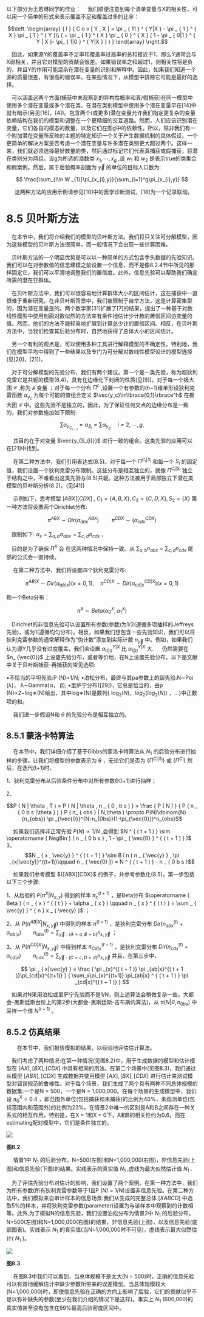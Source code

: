 以下部分为王若琳同学的作业：
​      &emsp;我们顺便注意到每个清单变量与X的相关性，可以用一个简单的形式来表示覆盖不足和覆盖过多的比率：

$$\left. \begin{array}  { l  }  { C o v [ Y , X ] = \pi _ { 11 } ^ { Y|X } - \pi _ { 1 } ^ { X } \pi _ { 1 } ^ { Y }\\ { = \pi _ { 1 } ^ { X } \pi _ { 0 } ^ { X } ( 1 - \pi _ { 0|1 } ^ { Y | X }- \pi_  { 1|0 } ^ { Y|X } } ) } \end{array} \right.$$ 

​        &emsp;因此，如果源Y的覆盖率不足率和覆盖率过高率的总和接近于1，那么Y通常会与X弱相关，并且它对模型的贡献会很差。如果错误率之和超过1，则相关性将是负的，并且Y的作用可能混杂在潜在变量的识别和解释中。因此，如果我们知道一个源的质量很差，有很高的错误率，在某些情况下，从模型中排除它可能是最好的选择。

​        &emsp;可以涵盖这两个方面(捕获中未观察到的异构性概率和真/假捕获)在同一模型中使用多个潜在变量或多个潜在类。在潜在类别模型中使用多个潜在变量早在[14]中就有暗示(另见[16]，[4])。包含两个(或更多)潜在变量允许我们指定更复杂的变量依赖结构在我们的模型和调整在一个更精细的交互道路。然而，人们应该识别潜在变量，它们各自的模态的数量，以及它们在图g中的依赖性。所以，除非我们有一个附加潜在变量所反映的主题的特定知识一个关于产生数据机制的具体假设，一个更简单的解决方案是否考虑一个潜在变量与许多潜在类别更大超过两个。这样一来，我们就必须选择最好数量的类，然后通过标记它们代表真捕获或假捕获，将潜在类别分为两组。设g为所选的潜数类 $x_1,\cdots,x_g$ ,设 $w_1$ 和 $w_2$ 是表示true的类集合和假案例。然后，属于后验概率剖面为 $\vec{y}$ 的单位的目标人口数为:

$$ \frac{\sum_{i\in W _{1}}\pi_{x_{i},y}}{\sum_{i=1}^g\pi_{x_{i},y}} $$ 

​       &emsp; 这两种方法的应用示例请参见[10]中的医学诊断测试，[18]为一个记录联动。

# 8.5 贝叶斯方法

​        &emsp;在本节中，我们将介绍我们的模型的贝叶斯方法。我们将只关注可分解模型，因为这些模型的贝叶斯方法很简单，而一般情况下会出现一些计算困难。

​        &emsp;贝叶斯方法的一个明显优势是可以以一种简单的方式包含手头数据的先验知识。我们可以在对参数值的信念建模之前设置一个信息，而不是像8.2.4节中所见的那样固定它，我们可以平滑地调整我们的置信度。此外，信息先验可以帮助我们确定所需的潜在亚群体。

​        &emsp;在贝叶斯方法中，我们可以很容易地计算群体大小的区间估计，这在捕获中一直很难于重新研究。在非贝叶斯背景中，我们被限制于自举方法，这是计算密集型的，因为潜在变量是的。两个数学家[31]扩展了[7]的结果，提出了一种基于对数线性模型中使用剖面对数似然的方法来有条件地估计少计数的置信区间协变量的值。然而，他们的方法不能轻易地扩展到计算总少计的置信区间。相反，在贝叶斯方法中，当我们检查其后验分布时，自然地获得了总体大小的区间估计。

​        &emsp;另一个有利的观点是，可以使用多种工具进行解释模型的不确定性。特别地，我们在模型平均中得到了一些结果以及专门为可分解对数线性模型设计的模型选择(见[20]，[21])。

​         &emsp;对于可分解模型的先验分布，我们有两个建议。第一个是一类先验，称为超狄利克雷它是共轭的模型(8.4)，具有在边缘化下封闭的性质(见[9])。对于每一个极大团 $\mathcal C$ ,称为 $\mathcal h$ 变量 ；对于每一个分布 $Π^c$ ,设置一个有参数的(h−1)维单形设狄利克雷函数 $\alpha_{y_c}$ 为每个可能的值组合定义 $\vec{y_c}\in\lbrace{0,1}\rbrace^h$ 在极大团 $\mathcal C$ 中。这些先验不是独立的，因此，为了保证任何交点的边缘分布是一致的，我们对参数施加如下限制:
 
 $$ \sum\alpha_{y_{C_{i-1}}}=\alpha_{S_{{i}}}=\sum\alpha_{y_{c_ {i}}}\quad i = 2 ,\cdots,g, $$
 
​         &emsp;其目的在于对变量 $\vec{y_{S_{i}}}$ 进行一致的组合。这类先验的应用可以在[21]中找到。   

​        &emsp;在第二种方法中，我们引用表达式(8.5)。对于每一个 $Π^{C_i|S_i}$ 和每一个 $S_i$ 的固定值，我们设置一个狄利克雷分布限制。这些分布是相互独立的，就像 $Π^{C_i|S_i}$ 独立于结构之中，不难看出这类先验与(8.5)共轭。这种方法被用于局部独立下潜在类模型的贝叶斯分析(8.2)。(见[41])

​        &emsp;示例如下，思考模型 ${[ABX][CDX]}$ , $C_1 = \{A,B,X\},C_2=\{C,D,X\},S_2=\{X\}$ 第一种方法将设置两个Dirichlet分布:

$$\pi ^ { A B X } \sim D i r ( \alpha _ { a b x } ^ { A B X } ) \quad  \quad \pi ^ { C D X } \sim  ( \alpha _ { c d x } ^ { C D X } )$$

 &emsp;限制如下: $\alpha _ { x } = \sum _ { a , b } \alpha _ { a b x } = \sum _ { c , d } \alpha _ { c d x }$ ，
 
 &emsp;目的是为了确保 $Π^X$ 会 在这两种情况中保持一致。从 $\sum _ { a , b } n _ { a b x } = \sum _ { c , d } n _ { c d x }$ 尾部的公式会一直持续。

​        &emsp;在第二种方法中，我们将设置四个狄利克雷分布:

$$\pi ^ { A B | X } \sim D i r ( \alpha _ { a b | x } ) ( x = 0 , 1 ) , \quad \pi ^ { C D | X } \sim Dir (\alpha_ { cd|x } ^ {C D | X }  ) ( x = 0 , 1 )$$

和一个Beta分布：

$$\pi ^ { X } \sim B e t a ( \alpha _ { 0 } ^ { X } , \alpha _ { 1 } ^ { X } )$$ 

​        &emsp;Dirichlet的非信息先验可以设置所有参数(参数)为1/2(遵循多项抽样的Jeffreys先验)，或为1(遵循均匀分布)。相反，如果我们想包含一些先验知识，我们可以将狄利克雷参数的通常解释作为“伪计数”添加到实际计数 $n_{\vec{y}}$ 中。例如，如果我们认为源Y几乎没有过度覆盖，我们会设置 $\alpha_{0|0}^{Y|X}$ 比 $\alpha _ {1|0}^{Y|X}$ 大.
​        &emsp;仍然需要在 $n_ {\vec{0}}$ 上设置先验分布，或者等价地，在N上设置先验分布。以下是文献中关于贝叶斯捕获-再捕获的常见选项:

•不恰当的平坦先验:P (N)∝1/N;
•泊松分布，最终与其pa参数上的超先验:N∼Poi (λ)， λ∼Gamma(α， β);
•里萨宁分布([29])，它总是恰当的，由p (N)∝2−log∗(N)给出，其中log∗(N)是数列{ $\log_2(N)，log_2(log_2(N))$ ，…}中正数项的和。

​        &emsp;我们进一步假设N和 $\theta$  的先验分布是相互独立的。

## 8.5.1 蒙洛卡特算法

​        &emsp;在本节中，我们详细介绍了基于Gibbs的蒙洛卡特算法从 $N_1$ 的后验分布进行抽样的步骤。让我们将模型的参数表示为 $\theta$ ，无论它们是否为 $\{Π^{C_i|S_i}\}$ 或 $\{Π^{C_i}\}$ 然后，在迭代(t+1)时，

1、狄利克雷分布从后验条件分布中对所有参数Θ(t+1)进行抽样；

2、

$$P ( N | \theta , T ) = P ( N | \theta , n _ { 0 , b s ) } = \frac { P ( N ) } { P ( n _ { 0  b s |\theta } ) } P ( n_ { obs } | N,\theta ) \propto  P(N)\dbinom{N}{n_{obs}} \pi _{\vec{0}}^{N-n_{0bs}}(1-\pi_{\vec{0}})^n_{obs}$$ 

​         &emsp;如果我们选择非正常先验 $P(N)\propto 1/N$ ,会得到 $N ^ { ( t + 1 ) } \sim \operatorname { NegBin } ( n _ { 0 b s } , 1 - \pi _ { \vec{0} } ^ { ( t + 1 ) } )$ 
3、
$$N _ { x , \vec{y} } ^ { ( t + 1 ) } \sim B i n ( n _ { \vec{y} } , \pi _{x|\vec{y}}^{(t+1)}\qquad n _ { \vec{0} }) = N ^ { ( t + 1 ) } - n _ { 0 b s }$$

 &emsp; 如果我们参考模型 $\{[ABX][CDX}$ 的例子，并参考参数化(8.5)，第一步包括以下三个步骤:

1、从后验的 $P ( \pi ^ { X } | N _ { x , y } )$ 得到的样本 $\pi _ { x } ^ { ( t + 1 ) }$ ，是Beta分布 $\operatorname { Beta } ( n _ { x } ^ { ( t ) } + \alpha _ { x } ) \qquad n _ { x } ^ { ( t ) } = \sum _ { \vec{y} } ^ { n } x _ { \vec{y} }$ ；

2、从 $P( \pi ^ { A B | X } | N _ { x , \vec{y} } )$ 中得到的样本 $\pi ^ { ( t + 1 ) }$ ，是狄利克雷分布 $Dir( n _ { a b x }^{(t)} + \alpha _ { a b| x } ) \qquad n_{abx} ^ { ( t ) } = \sum _ {\vec{y}:(A=a,B=b)}n_{x,\vec{y}}$ ；

3、从 $P ( \pi ^ { C D | X } | N _ { x , \vec{y} } )$ 中得到样本 $\pi _ { C d|x } ^ { ( t + 1 ) }$ ，是狄利克雷分布 $D i r ( n _ { c d x }^{(t)} + \alpha _ { c d |x } ) \qquad n _{cdx}^ { ( t ) } = \sum _ {\vec{y}:(C=c,D=d) } n _ { x ,\vec{y} }$ 并且，在第三步中，

$$
\pi _ { x|\vec{y} } = \frac { \pi _{x}^{( t + 1 )} \pi _{ab|x}^{( t + 1 )}\pi_{cd|x}^{(t+1)} } { \sum_x\pi_{x}^{(t+1)} \pi_{ab|x} ^ { ( t + 1 ) } \pi _{cd|x}^{( t + 1 )} }
$$

​         &emsp;如果对N采用泊松或里萨宁先验而不是1/N，则上述算法会稍微复杂一些。大都会-黑斯廷斯台阶上的第2步(大都会-黑斯廷斯-吉布斯内算法)，从 $\pi ( N | \theta , n _ { 0 b s } )$ 中采样一个值 $N ^ { ( t + 1 ) }$ 。 

## 8.5.2 仿真结果

  &emsp;&emsp;在本节中，我们报告模拟的结果，以经验地评估估计算法。

​         &emsp;我们考虑了两种情况:在第一种情况(见图8.2)中，用于生成数据的模型和估计模型在 $[ A X ] , [ B X ] , [ C D X ]$ 中具有相同的用法。在第二个场景中(见图8.3)，我们通过从模型 $[ A B X ] , [ C D X ]$ 生成数据并使用模型 $[ A X ] , [ B X ] , [ C D X ]$ 进行估计来测试模型对错误规范的鲁棒性。对于每个场景，我们生成了两个具有两种不同总体规模的数据集:一个是N = 500，一个是N = 1,000,000。在每个场景的生成模型中，我们设 $\pi _ { 0 } ^ { X } = 0.4$ ，即范围外单位(包括捕获和未捕获)的比例为40%，未观测单位(包括范围内和范围外)的比例为23%。在情景2中唯一的区别是A和B之间存在一种关系式的相互作用，特别是，在X = 1和X = 0下，A和B的相关性约为0.6，而在estimating配对模型中，它们是条件独立的。

![](D:\bigdata21\tupian.png)

**图8.2**

​         &emsp;情景1中 $N_1$ 的后验分布。N=500(左图)和N=1,000,000(右图)，非信息先验(上图)和信息先验(下图)的结果。实线表示的真实值 $N_1$ ,虚线为最大似然估计值 $N_1$ .

​         &emsp;为了评估先验分布对估计的影响，我们设置了两个案例。在第一种方法中，我们为所有参数(所有狄利克雷参数等于1且P (N) = 1/N)设置非信息先验。在第二种方法中，我们模拟来自审计样本的信息场景:我们从生成的完整总体 $[ X A B C D ]$ 中选取5%的样本，并将狄利克雷参数(parameter)设置为与该样本中观察到的计数相等。此外,为了模拟N的信息先验，我们设置泊松分布为情景2中 $N_1$ 的后验分布。N=500(左图)和N=1,000,000(右图)的结果，非信息先验(上图)，以及信息先验(底部图表)。实线表示 $N_1$ 的真实值(当N=1,000,000时不可见)，虚线表示最大似然估计( $N_1$ )。

![](D:\bigdata21\微信图片_20230329204824.png)

**图8.3**

​        &emsp;在图8.3中我们可以看到，当总体规模不是太大(N = 500)时，正确的信息先验可以有效地缓解估计中缺少参数所带来的误差模型。当总体规模较大(N=1,000,000)时，即使信息先验在正确的方向上影响了后验，它们的贡献似乎不足以弥补缺失的参数(至少在我们介绍的情况下是这样)。事实上 $N_1$ (600,000)的真实值甚至没有包含在99%最高后验密度区间中。
